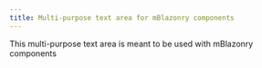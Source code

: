 ```yaml
---
title: Multi-purpose text area for mBlazonry components
---
```


This multi-purpose text area is meant to be used with mBlazonry components